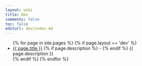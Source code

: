 ```yaml
---
layout: wiki
title: Dev
comments: false
toc: false
editurl: dev/index.md
---
```


<ul>
	{% for page in site.pages %}
		{% if page.layout == 'dev' %}
    		<li>
    			<a href="{{ page.url }}">{{ page.title }}</a>
    			{% if page.description %}
    				 -
				{% endif %}
    			{{ page.description }}
    		</li>
		{% endif %}
	{% endfor %}
</ul>
